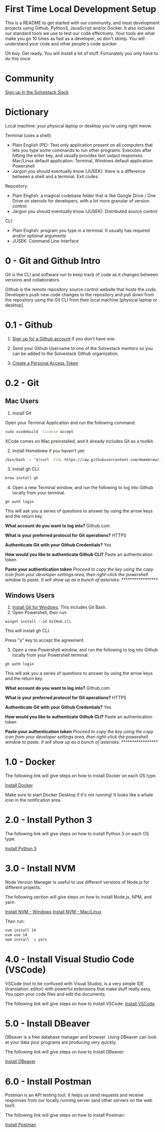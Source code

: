 # First Time Local Development Setup

This is a README to get started with our community, and most development projects using Github, Python3, JavaScript and/or Docker. It also includes our standard tools we use to test our code effectively. Your tools are what make you go 10 times as fast as a developer, so don't skimp. You will understand your code and other people's code quicker.

Oh boy. Get ready. You will install a lot of stuff. Fortunately you only have to do this once.

# Community

[Sign up in the Solvestack Slack](https://join.slack.com/t/solvestack/shared_invite/zt-9l9a253a-uCsIlUe8Gz4fllRGmEa~pw)

# Dictionary

Local machine: your physical laptop or desktop you're using right meow.

Terminal (uses a shell):
* Plain English (PE): Text only application present on all computers that lets you type some commands to run other programs. Executes after hitting the enter key, and usually provides text output responses. Mac/Linux default application: Terminal, Windows default application: Powershell
* Jargon you should eventually know (JUSEK): there is a difference between a shell and a terminal. Exit codes.

Repository:
* Plain English: a magical codebase folder that is like Google Drive / One Drive on steroids for developers, with a lot more granular of version control
* Jargon you should eventually know (JUSEK): Distributed source control

CLI:
* Plain English: program you type in a terminal. It usually has required and/or optional arguments
* JUSEK: Command Line Interface

# 0 - Git and Github Intro

Git is the CLI and software run to keep track of code as it changes between versions and collaborators.

Github is the remote repository source control website that hosts the code. Developers push new code changes to the repository and pull down from the repository using the Git CLI from their local machine [physical laptop or desktop].

# 0.1 - Github

1. [Sign up for a Github account](https://github.com/signup) if you don't have one.

2. Send your Github Username to one of the Solvestack mentors so you can be added to the Solvestack Github organization.

3. [Create a Personal Access Token](https://docs.github.com/en/authentication/keeping-your-account-and-data-secure/creating-a-personal-access-token)

# 0.2 - Git

## Mac Users

1. Install Git
 
Open your Terminal Application and run the following command:

```bash
sudo xcodebuild -license accept
```

XCode comes on Mac preinstalled, and it already includes Git as a toolkit.

2. Install Homebrew if you haven't yet:

```bash
/bin/bash -c "$(curl -fsSL https://raw.githubusercontent.com/Homebrew/install/HEAD/install.sh)"
```

3. Install gh CLI.

```bash
brew install gh
```

4.  Open a new Terminal window, and run the following to log into Github locally from your terminal.

```shell
gh auth login
```

This will ask you a series of questions to answer by using the arrow keys and the return key.

**What account do you want to log into?** Github.com

**What is your preferred protocol for Git operations?** HTTPS

**Authenticate Git with your Github Credentials?** Yes

**How would you like to authenticate Github CLI?** Paste an authentication token

**Paste your authentication token** _Proceed to copy the key using the copy icon from your developer settings area, then right-click the  powershell window to paste. It will show up as a bunch of asterisks:_ \*\*\*\*\*\*\*\*\*\*\*\*\*\*\*\*\*


## Windows Users

1. [Install Git for Windows](https://git-scm.com/download/win). This includes Git Bash.
2. Open Powershell, then run:

```shell
winget install --id GitHub.cli
```
This will install gh CLI.

Press "y" key to accept the agreement.

3. Open a new Powershell window, and run the following to log into Github locally from your Powershell terminal.

```shell
gh auth login
```

This will ask you a series of questions to answer by using the arrow keys and the return key.

**What account do you want to log into?** Github.com

**What is your preferred protocol for Git operations?** HTTPS

**Authenticate Git with your Github Credentials?** Yes

**How would you like to authenticate Github CLI?** Paste an authentication token

**Paste your authentication token** _Proceed to copy the key using the copy icon from your developer settings area, then right-click the  powershell window to paste. It will show up as a bunch of asterisks:_ \*\*\*\*\*\*\*\*\*\*\*\*\*\*\*\*\*


# 1.0 - Docker

The following link will give steps on how to install Docker on each OS type.

[Install Docker](https://www.docker.com/get-started)

Make sure to start Docker Desktop if it's not running! It looks like a whale icon in the notification area.

# 2.0 - Install Python 3

The following link will give steps on how to install Python 3 on each OS type.

[Install Python 3](https://installpython3.com/)

# 3.0 - Install NVM

Node Version Manager is useful to use different versions of Node.js for different projects.

The following section will give steps on how to install Node.js, NPM, and yarn.

[Install NVM - Windows](https://github.com/coreybutler/nvm-windows#installation--upgrades)
[Install NVM - Mac/Linux](https://github.com/nvm-sh/nvm#install--update-script)

Then run:

```bash
nvm install 14
nvm use 14
npm install -g yarn
```

# 4.0 - Install Visual Studio Code (VSCode)

VSCode (not to be confused with Visual Studio), is a very simple IDE (translation: editor) with powerful extensions that make stuff really easy. You open your code files and edit the documents.

The following link will give steps on how to install VSCode:
[Install VSCode](https://code.visualstudio.com/)

# 5.0 - Install DBeaver

DBeaver is a free database manager and browser. Using DBeaver can look at your data your programs are producing very quickly.

The following link will give steps on how to install DBeaver:

[Install DBeaver](https://dbeaver.io/download/)

# 6.0 - Install Postman

Postman is an API testing tool. It helps us send requests and receive responses from our locally running server (and other servers on the web too!).

The following link will give steps on how to install Postman:

[Install Postman](https://www.postman.com/downloads/)
